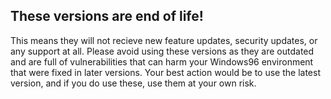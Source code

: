## These versions are **end of life**!
This means they will not recieve new feature updates, security updates, or any support at all. Please avoid using these versions as they are outdated and are full of vulnerabilities that can harm your Windows96 environment that were fixed in later versions. Your best action would be to use the latest version, and if you do use these, use them at your own risk.
